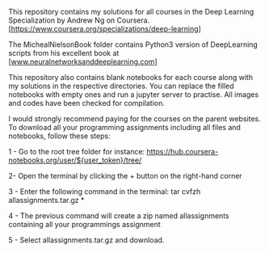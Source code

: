 This repository contains my solutions for all courses in the Deep Learning Specialization by Andrew Ng on Coursera.
[https://www.coursera.org/specializations/deep-learning]

The MichealNielsonBook folder contains Python3 version of DeepLearning scripts from his excellent book at 
[www.neuralnetworksanddeeplearning.com]

This repository also contains blank notebooks for each course along with my solutions in the respective directories.
You can replace the filled notebooks with empty ones and run a jupyter server to practise.
All images and codes have been checked for compilation.

I would strongly recommend paying for the courses on the parent websites.
To download all your programming assignments including all files and notebooks, follow these steps:

1 - Go to the root tree folder for instance: https://hub.coursera-notebooks.org/user/${user_token}/tree/

2-  Open the terminal by clicking the + button on the right-hand corner

3 - Enter the following command in the terminal: 
    tar cvfzh allassignments.tar.gz *

4 - The previous command will create a zip named allassignments containing all your programmings assignment

5 - Select allassignments.tar.gz and download.
